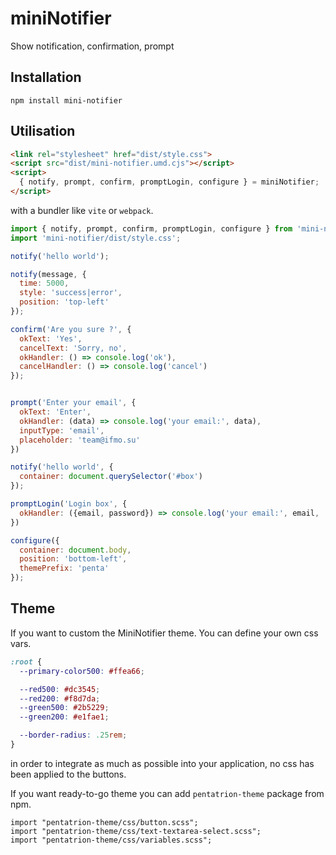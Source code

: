 # miniNotifier

Show notification, confirmation, prompt

## Installation

```
npm install mini-notifier
```

## Utilisation

```html
<link rel="stylesheet" href="dist/style.css">
<script src="dist/mini-notifier.umd.cjs"></script>
<script>
  { notify, prompt, confirm, promptLogin, configure } = miniNotifier;
</script>
```

with a bundler like `vite` or `webpack`.

```js
import { notify, prompt, confirm, promptLogin, configure } from 'mini-notifier';
import 'mini-notifier/dist/style.css';
```

```js
notify('hello world');

notify(message, {
  time: 5000,
  style: 'success|error',
  position: 'top-left'
});

confirm('Are you sure ?', {
  okText: 'Yes',
  cancelText: 'Sorry, no',
  okHandler: () => console.log('ok'),
  cancelHandler: () => console.log('cancel')
});


prompt('Enter your email', {
  okText: 'Enter',
  okHandler: (data) => console.log('your email:', data),
  inputType: 'email',
  placeholder: 'team@ifmo.su'
})

notify('hello world', {
  container: document.querySelector('#box')
});

promptLogin('Login box', {
  okHandler: ({email, password}) => console.log('your email:', email, 'your password', password)
})

configure({
  container: document.body,
  position: 'bottom-left',
  themePrefix: 'penta'
});
```

## Theme

If you want to custom the MiniNotifier theme. You can define your own css vars.


```css
:root {
  --primary-color500: #ffea66;

  --red500: #dc3545;
  --red200: #f8d7da;
  --green500: #2b5229;
  --green200: #e1fae1;

  --border-radius: .25rem;
}
```

in order to integrate as much as possible into your application, no css has been applied to the buttons.

If you want ready-to-go theme you can add `pentatrion-theme` package from npm.

```
import "pentatrion-theme/css/button.scss";
import "pentatrion-theme/css/text-textarea-select.scss";
import "pentatrion-theme/css/variables.scss";
```
